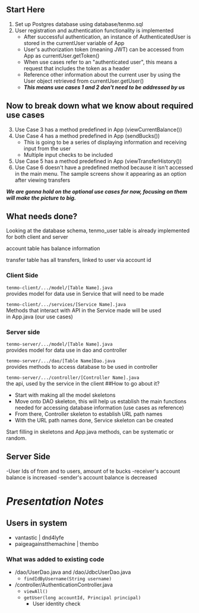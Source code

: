 ## Start Here
1. Set up Postgres database using database/tenmo.sql
2. User registration and authentication functionality is implemented
   * After successful authentication, an instance of 
   AuthenticatedUser is stored in the currentUser variable of App
   * User's authorization token (meaning JWT) can be accessed from
   App as currentUser.getToken()
   * When use cases refer to an "authenticated user", this means a
   request that includes the token as a header
   * Reference other information about the current user by using
   the User object retrieved from currentUser.getUser()
   * ***This means use cases 1 and 2 don't need to be addressed by us***
## Now to break down what we know about required use cases
3. Use Case 3 has a method predefined in App (viewCurrentBalance())
4. Use Case 4 has a method predefined in App (sendBucks())
   * This is going to be a series of displaying information and
   receiving input from the user
   * Multiple input checks to be included
5. Use Case 5 has a method predefined in App (viewTransferHistory())
6. Use Case 6 doesn't have a predefined method because it isn't accessed
in the main menu. The sample screens show it appearing as an option after
viewing transfers

***We are gonna hold on the optional use cases for now, focusing on them 
will make the picture to big.***
## What needs done?
Looking at the database schema, tenmo_user table is already implemented 
for both client and server

account table has balance information

transfer table has all transfers, linked to user via account id
### Client Side

`tenmo-client/.../model/[Table Name].java`  
provides model for data use in Service that will need to be made

`tenmo-client/.../services/[Service Name].java`  
Methods that interact with API in the Service made will be used  
in App.java (our use cases)
### Server side

`tenmo-server/.../model/[Table Name].java`  
provides model for data use in dao and controller

`tenmo-server/.../dao/[Table Name]Dao.java`  
provides methods to access database to be used in controller

`tenmo-server/.../controller/[Controller Name].java`  
the api, used by the service in the client
##How to go about it?
* Start with making all the model skeletons
* Move onto DAO skeleton, this will help us establish the main functions needed
for accessing database information (use cases as reference)
* From there, Controller skeleton to establish URL path names
* With the URL path names done, Service skeleton can be created

Start filling in skeletons and App.java methods, can be systematic or random.

## Server Side

-User Ids of from and to users, amount of te bucks
-receiver's account balance is increased
-sender's account balance is decreased

# *Presentation Notes*

## Users in system

- vantastic | dnd4lyfe
- paigeagainstthemachine | thembo

### What was added to existing code

- /dao/UserDao.java and /dao/JdbcUserDao.java
  - `findIdByUsername(String username)`
- /controller/AuthenticationController.java
  - `viewAll()`
  - `getUser(long accountId, Principal principal)`
    - User identity check